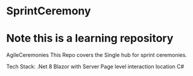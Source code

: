 # SprintCeremony
# Note this is a learning repository
AgileCeremonies
This Repo covers the Single hub for sprint ceremonies. 

Tech Stack:
.Net 8
Blazor with Server Page level interaction location
C#
